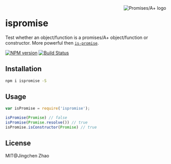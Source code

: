 <a href="http://promisesaplus.com/">
    <img src="http://promisesaplus.com/assets/logo-small.png" alt="Promises/A+ logo"
         title="Promises/A+ 1.1 compliant" align="right" />
</a>

ispromise
======
Test whether an object/function is a promises/A+ object/function or constructor. More powerful then [`is-promise`](https://github.com/then/is-promise).

[![NPM version](https://badge.fury.io/js/ispromise.svg)](https://www.npmjs.com/package/ispromise)
[![Build Status](https://travis-ci.org/dracupid/ispromise.svg)](https://travis-ci.org/dracupid/ispromise)

## Installation
```bash
npm i ispromise -S
```

## Usage
```javascript
var isPromise = require('ispromise');

isPromise(Promise) // false
isPromise(Promise.resolve()) // true
isPromise.isConstructor(Promise) // true
```

## License
MIT@Jingchen Zhao
